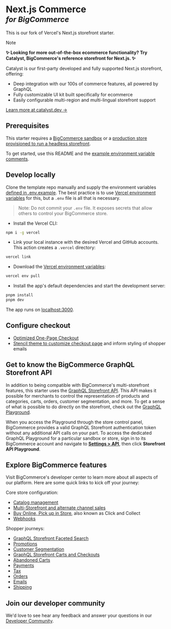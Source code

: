 # Next.js Commerce <br/> <sup><i>for BigCommerce</i></sup>

This is our fork of Vercel's Next.js storefront starter.

> [!NOTE]
> **✨ Looking for more out-of-the-box ecommerce functionality? Try Catalyst, BigCommerce's reference storefront for Next.js. ✨**
> 
> Catalyst is our first-party developed and fully supported Next.js storefront, offering:
> - Deep integration with our 100s of commerce features, all powered by GraphQL
> - Fully customizable UI kit built specifically for ecommerce
> - Easily configurable multi-region and multi-lingual storefront support
> 
> [Learn more at catalyst.dev →](https://catalyst.dev)

## Prerequisites

This starter requires a [BigCommerce sandbox](https://start.bigcommerce.com/developer-sandbox/) or a [production store provisioned to run a headless storefront](https://www.bigcommerce.com/solutions/multi-store/).

To get started, use this README and the [example environment variable comments](https://github.com/bigcommerce/nextjs-commerce/blob/main/.env.example).

## Develop locally

Clone the template repo manually and supply the environment variables [defined in .env.example](https://github.com/bigcommerce/nextjs-commerce/blob/main/.env.example). The best practice is to use [Vercel environment variables](https://vercel.com/docs/concepts/projects/environment-variables) for this, but a `.env` file is all that is necessary.

> Note: Do not commit your `.env` file. It exposes secrets that allow others to control your BigCommerce store.

- Install the Vercel CLI:

```bash
npm i -g vercel
```
- Link your local instance with the desired Vercel and GitHub accounts. This action creates a `.vercel` directory:

```bash
vercel link
```

- Download the [Vercel environment variables](https://vercel.com/docs/concepts/projects/environment-variables):

```bash
vercel env pull
```

- Install the app's default dependencies and start the development server:

```bash
pnpm install
pnpm dev
```

The app runs on [localhost:3000](http://localhost:3000/).

## Configure checkout

- [Optimized One-Page Checkout](https://developer.bigcommerce.com/stencil-docs/customizing-checkout/optimized-one-page-checkout)
- [Stencil theme to customize checkout page](https://developer.bigcommerce.com/stencil-docs/getting-started/about-stencil#stencil-cli) and inform styling of shopper emails

## Get to know the BigCommerce GraphQL Storefront API

In addition to being compatible with BigCommerce's multi-storefront features, this starter uses the [GraphQL Storefront API](https://developer.bigcommerce.com/api-docs/storefront/graphql/graphql-api-overview). This API makes it possible for merchants to control the representation of products and categories, carts, orders, customer segmentation, and more. To get a sense of what is possible to do directly on the storefront, check out the [GraphQL Playground](https://developer.bigcommerce.com/graphql-storefront/playground).

When you access the Playground through the store control panel, BigCommerce provides a valid GraphQL Storefront authentication token without any additional API calls on your part. To access the dedicated GraphQL Playground for a particular sandbox or store, sign in to its BigCommerce account and navigate to **[Settings > API](https://login.bigcommerce.com/deep-links/manage/settings-list)**, then click **Storefront API Playground**.

## Explore BigCommerce features

Visit BigCommerce's developer center to learn more about all aspects of our platform. Here are some quick links to kick off your journey:

Core store configuration:

- [Catalog management](https://developer.bigcommerce.com/docs/rest-catalog)
- [Multi-Storefront and alternate channel sales](https://developer.bigcommerce.com/api-docs/multi-storefront/overview)
- [Buy Online, Pick up in Store](https://developer.bigcommerce.com/buy-online-pick-up-in-store/overview), also known as Click and Collect
- [Webhooks](https://developer.bigcommerce.com/docs/webhooks/overview)

Shopper journeys:

- [GraphQL Storefront Faceted Search](https://developer.bigcommerce.com/api-docs/storefront/graphql/graphql-faceted-textual-search)
- [Promotions](https://developer.bigcommerce.com/promotions/overview)
- [Customer Segmentation](https://developer.bigcommerce.com/customer-segmentation/overview)
- [GraphQL Storefront Carts and Checkouts](https://developer.bigcommerce.com/api-docs/storefront/graphql/carts-and-checkout)
- [Abandoned Carts](https://developer.bigcommerce.com/docs/rest-management/abandoned-carts)
- [Payments](https://developer.bigcommerce.com/docs/rest-payments)
- [Tax](https://developer.bigcommerce.com/docs/rest-management/tax-settings#get-tax-settings)
- [Orders](https://developer.bigcommerce.com/api-docs/storefronts/guide/orders)
- [Emails](https://developer.bigcommerce.com/docs/rest-content/email-templates)
- [Shipping](https://developer.bigcommerce.com/docs/rest-management/shipping-v2)

## Join our developer community

We'd love to see hear any feedback and answer your questions in our [Developer Community](https://developer.bigcommerce.com/community).

